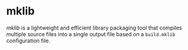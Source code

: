 # mklib
*mklib* is a lightweight and efficient library packaging tool that compiles multiple source files into a single output file based on a `build.mklib` configuration file.
